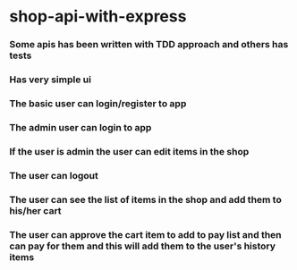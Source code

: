 # shop-api-with-express
### Some apis has been written with TDD approach and others has tests
### Has very simple ui

### The basic user can login/register to app
### The admin user can login to app
### If the user is admin the user can edit items in the shop
### The user can logout
### The user can see the list of items in the shop and add them to his/her cart
### The user can approve the cart item to add to pay list and then can pay for them and this will add them to the user's history items




